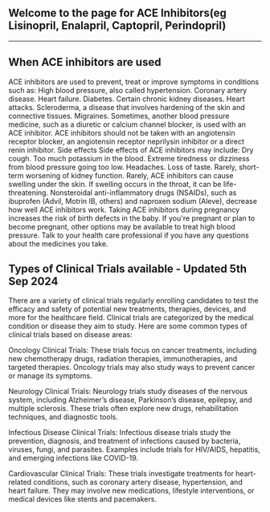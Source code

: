 ## Welcome to the page for ACE Inhibitors(eg Lisinopril, Enalapril, Captopril, Perindopril)
---

## When ACE inhibitors are used

ACE inhibitors are used to prevent, treat or improve symptoms in conditions such as: High blood pressure, also called hypertension. Coronary artery disease. Heart failure. Diabetes. Certain chronic kidney diseases. Heart attacks. Scleroderma, a disease that involves hardening of the skin and connective tissues. Migraines. Sometimes, another blood pressure medicine, such as a diuretic or calcium channel blocker, is used with an ACE inhibitor. ACE inhibitors should not be taken with an angiotensin receptor blocker, an angiotensin receptor neprilysin inhibitor or a direct renin inhibitor. Side effects Side effects of ACE inhibitors may include: Dry cough. Too much potassium in the blood. Extreme tiredness or dizziness from blood pressure going too low. Headaches. Loss of taste. Rarely, short-term worsening of kidney function. Rarely, ACE inhibitors can cause swelling under the skin. If swelling occurs in the throat, it can be life-threatening. Nonsteroidal anti-inflammatory drugs (NSAIDs), such as ibuprofen (Advil, Motrin IB, others) and naproxen sodium (Aleve), decrease how well ACE inhibitors work. Taking ACE inhibitors during pregnancy increases the risk of birth defects in the baby. If you're pregnant or plan to become pregnant, other options may be available to treat high blood pressure. Talk to your health care professional if you have any questions about the medicines you take.

## Types of Clinical Trials available - Updated 5th Sep 2024

There are a variety of clinical trials regularly enrolling candidates to test the efficacy and safety of potential new treatments, therapies, devices, and more for the healthcare field. Clinical trials are categorized by the medical condition or disease they aim to study. Here are some common types of clinical trials based on disease areas:

Oncology Clinical Trials: These trials focus on cancer treatments, including new chemotherapy drugs, radiation therapies, immunotherapies, and targeted therapies. Oncology trials may also study ways to prevent cancer or manage its symptoms.

Neurology Clinical Trials: Neurology trials study diseases of the nervous system, including Alzheimer’s disease, Parkinson’s disease, epilepsy, and multiple sclerosis. These trials often explore new drugs, rehabilitation techniques, and diagnostic tools.

Infectious Disease Clinical Trials: Infectious disease trials study the prevention, diagnosis, and treatment of infections caused by bacteria, viruses, fungi, and parasites. Examples include trials for HIV/AIDS, hepatitis, and emerging infections like COVID-19.

Cardiovascular Clinical Trials: These trials investigate treatments for heart-related conditions, such as coronary artery disease, hypertension, and heart failure. They may involve new medications, lifestyle interventions, or medical devices like stents and pacemakers.
